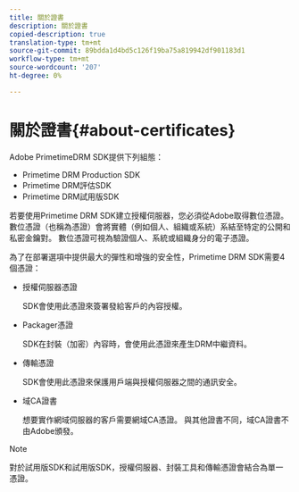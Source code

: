 ```yaml
---
title: 關於證書
description: 關於證書
copied-description: true
translation-type: tm+mt
source-git-commit: 89bdda1d4bd5c126f19ba75a819942df901183d1
workflow-type: tm+mt
source-wordcount: '207'
ht-degree: 0%

---
```



# 關於證書{#about-certificates}

Adobe PrimetimeDRM SDK提供下列組態：

* Primetime DRM Production SDK
* Primetime DRM評估SDK
* Primetime DRM試用版SDK

若要使用Primetime DRM SDK建立授權伺服器，您必須從Adobe取得數位憑證。 數位憑證（也稱為憑證）會將實體（例如個人、組織或系統）系結至特定的公開和私密金鑰對。 數位憑證可視為驗證個人、系統或組織身分的電子憑證。

為了在部署選項中提供最大的彈性和增強的安全性，Primetime DRM SDK需要4個憑證：

* 授權伺服器憑證

   SDK會使用此憑證來簽署發給客戶的內容授權。
* Packager憑證

   SDK在封裝（加密）內容時，會使用此憑證來產生DRM中繼資料。
* 傳輸憑證

   SDK會使用此憑證來保護用戶端與授權伺服器之間的通訊安全。
* 域CA證書

   想要實作網域伺服器的客戶需要網域CA憑證。 與其他證書不同，域CA證書不由Adobe頒發。

>[!NOTE]
>
>對於試用版SDK和試用版SDK，授權伺服器、封裝工具和傳輸憑證會結合為單一憑證。

